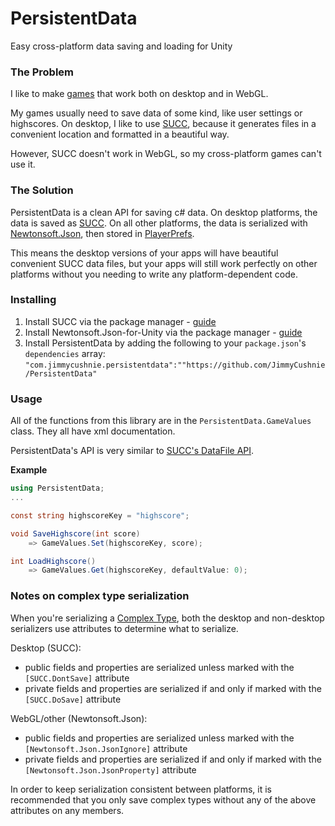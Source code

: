 # PersistentData
Easy cross-platform data saving and loading for Unity

### The Problem

I like to make [games](https://itch.io/c/331409/game-jam-games) that work both on desktop and in WebGL.

My games usually need to save data of some kind, like user settings or highscores. On desktop, I like to use [SUCC](https://github.com/JimmyCushnie/SUCC), because it generates files in a convenient location and formatted in a beautiful way.

However, SUCC doesn't work in WebGL, so my cross-platform games can't use it.

### The Solution

PersistentData is a clean API for saving c# data. On desktop platforms, the data is saved as [SUCC](https://github.com/JimmyCushnie/SUCC). On all other platforms, the data is serialized with [Newtonsoft.Json](https://www.newtonsoft.com/json), then stored in [PlayerPrefs](https://docs.unity3d.com/ScriptReference/PlayerPrefs.html).

This means the desktop versions of your apps will have beautiful convenient SUCC data files, but your apps will still work perfectly on other platforms without you needing to write any platform-dependent code.

### Installing

1. Install SUCC via the package manager - [guide](https://github.com/JimmyCushnie/SUCC/wiki/Installing#as-unity-package)
2. Install Newtonsoft.Json-for-Unity via the package manager - [guide](https://github.com/jilleJr/Newtonsoft.Json-for-Unity/wiki/Installation-via-UPM)
3. Install PersistentData by adding the following to your `package.json`'s `dependencies` array:
   `"com.jimmycushnie.persistentdata":""https://github.com/JimmyCushnie/PersistentData"`

### Usage

All of the functions from this library are in the `PersistentData.GameValues` class. They all have xml documentation.

PersistentData's API is very similar to [SUCC's DataFile API](https://github.com/JimmyCushnie/SUCC/wiki/Getting-Started#get-and-set-values-in-the-file).

**Example**

```csharp
using PersistentData;
...

const string highscoreKey = "highscore";

void SaveHighscore(int score) 
    => GameValues.Set(highscoreKey, score);

int LoadHighscore() 
    => GameValues.Get(highscoreKey, defaultValue: 0);
```

### Notes on complex type serialization

When you're serializing a [Complex Type](https://github.com/JimmyCushnie/SUCC/wiki/Complex-Types), both the desktop and non-desktop serializers use attributes to determine what to serialize.

Desktop (SUCC):

* public fields and properties are serialized unless marked with the `[SUCC.DontSave]` attribute
* private fields and properties are serialized if and only if marked with the `[SUCC.DoSave]` attribute

WebGL/other (Newtonsoft.Json):

* public fields and properties are serialized unless marked with the `[Newtonsoft.Json.JsonIgnore]` attribute
* private fields and properties are serialized if and only if marked with the `[Newtonsoft.Json.JsonProperty]` attribute

In order to keep serialization consistent between platforms, it is recommended that you only save complex types without any of the above attributes on any members.